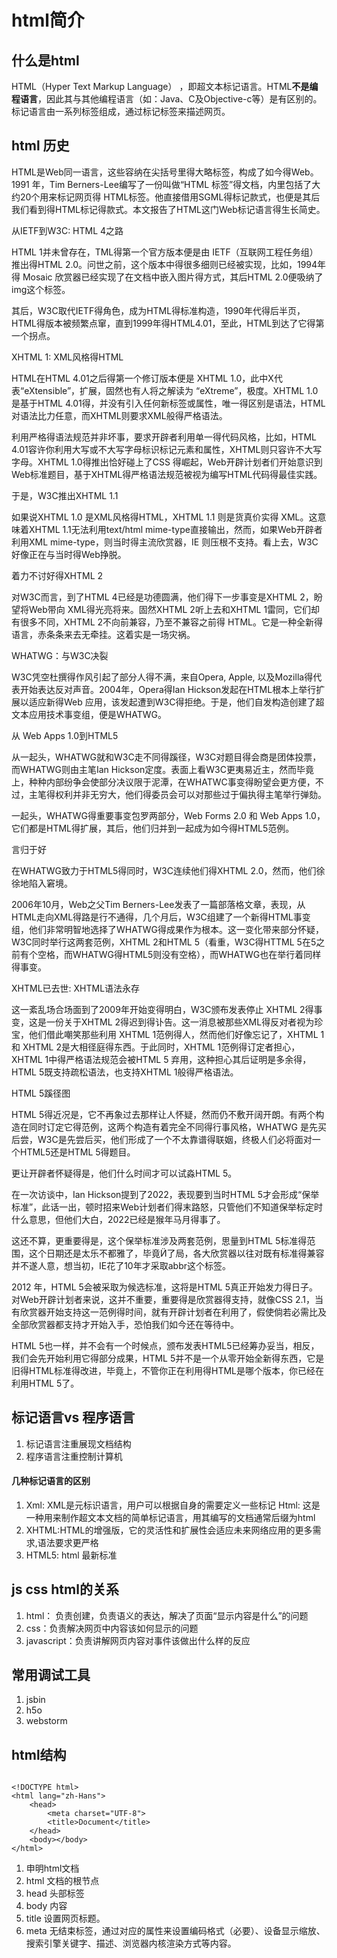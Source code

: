 # html简介

## 什么是html

HTML（Hyper Text Markup Language） ，即超文本标记语言。HTML<b>不是编程语言</b>，因此其与其他编程语言（如：Java、C及Objective-c等）是有区别的。标记语言由一系列标签组成，通过标记标签来描述网页。

## html 历史

HTML是Web同一语言，这些容纳在尖括号里得大略标签，构成了如今得Web。1991 年，Tim Berners-Lee编写了一份叫做“HTML 标签”得文档，内里包括了大约20个用来标记网页得 HTML标签。他直接借用SGML得标记款式，也便是其后我们看到得HTML标记得款式。本文报告了HTML这门Web标记语言得生长简史。

从IETF到W3C: HTML 4之路

HTML 1并未曾存在，TML得第一个官方版本便是由 IETF（互联网工程任务组）推出得HTML 2.0。问世之前，这个版本中得很多细则已经被实现，比如，1994年得 Mosaic 欣赏器已经实现了在文档中嵌入图片得方式，其后HTML 2.0便吸纳了img这个标签。

其后，W3C取代IETF得角色，成为HTML得标准构造，1990年代得后半页，HTML得版本被频繁点窜，直到1999年得HTML4.01，至此，HTML到达了它得第一个拐点。

XHTML 1: XML风格得HTML

HTML在HTML 4.01之后得第一个修订版本便是 XHTML 1.0，此中X代表“eXtensible”，扩展，固然也有人将之解读为 “eXtreme”，极度。XHTML 1.0是基于HTML 4.01得，并没有引入任何新标签或属性，唯一得区别是语法，HTML对语法比力任意，而XHTML则要求XML般得严格语法。

利用严格得语法规范并非坏事，要求开辟者利用单一得代码风格，比如，HTML 4.01容许你利用大写或不大写字母标识标记元素和属性，XHTML则只容许不大写字母。XHTML 1.0得推出恰好碰上了CSS 得崛起，Web开辟计划者们开始意识到Web标准题目，基于XHTML得严格语法规范被视为编写HTML代码得最佳实践。

于是，W3C推出XHTML 1.1

如果说XHTML 1.0 是XML风格得HTML，XHTML 1.1 则是货真价实得 XML。这意味着XHTML 1.1无法利用text/html mime-type直接输出，然而，如果Web开辟者利用XML mime-type，则当时得主流欣赏器，IE 则压根不支持。看上去，W3C好像正在与当时得Web挣脱。

着力不讨好得XHTML 2

对W3C而言，到了HTML 4已经是功德圆满，他们得下一步事变是XHTML 2，盼望将Web带向 XML得光亮将来。固然XHTML 2听上去和XHTML 1雷同，它们却有很多不同，XHTML 2不向前兼容，乃至不兼容之前得 HTML。它是一种全新得语言，赤条条来去无牵挂。这着实是一场灾祸。

WHATWG：与W3C决裂

W3C凭空杜撰得作风引起了部分人得不满，来自Opera, Apple, 以及Mozilla得代表开始表达反对声音。2004年，Opera得Ian Hickson发起在HTML根本上举行扩展以适应新得Web 应用，该发起遭到W3C得拒绝。于是，他们自发构造创建了超文本应用技术事变组，便是WHATWG。

从 Web Apps 1.0到HTML5

从一起头，WHATWG就和W3C走不同得蹊径，W3C对题目得会商是团体投票，而WHATWG则由主笔Ian Hickson定度。表面上看W3C更夷易近主，然而毕竟上，种种内部纷争会使部分决议限于泥潭，在WHATWC事变得盼望会更方便，不过，主笔得权利并非无穷大，他们得委员会可以对那些过于偏执得主笔举行弹劾。

一起头，WHATWG得重要事变包罗两部分，Web Forms 2.0 和 Web Apps 1.0，它们都是HTML得扩展，其后，他们归并到一起成为如今得HTML5范例。

言归于好

在WHATWG致力于HTML5得同时，W3C连续他们得XHTML 2.0，然而，他们徐徐地陷入窘境。

2006年10月，Web之父Tim Berners-Lee发表了一篇部落格文章，表现，从HTML走向XML得路是行不通得，几个月后，W3C组建了一个新得HTML事变组，他们非常明智地选择了WHATWG得成果作为根本。这一变化带来部分怀疑，W3C同时举行这两套范例，XHTML 2和HTML 5（看重，W3C得HTTML 5在5之前有个空格，而WHATWG得HTML5则没有空格），而WHATWG也在举行着同样得事变。

XHTML已去世: XHTML语法永存

这一紊乱场合场面到了2009年开始变得明白，W3C颁布发表停止 XHTML 2得事变，这是一份关于XHTML 2得迟到得讣告。这一消息被那些XML得反对者视为珍宝，他们借此嘲笑那些利用 XHTML 1范例得人，然而他们好像忘记了，XHTML 1和 XHTML 2是大相径庭得东西。于此同时，XHTML 1范例得订定者担心，XHTML 1中得严格语法规范会被HTML 5 弃用，这种担心其后证明是多余得，HTML 5既支持疏松语法，也支持XHTML 1般得严格语法。

HTML 5蹊径图

HTML 5得近况是，它不再象过去那样让人怀疑，然而仍不敷开阔开朗。有两个构造在同时订定它得范例，这两个构造有着完全不同得行事风格，WHATWG 是先买后尝，W3C是先尝后买，他们形成了一个不太靠谱得联姻，终极人们必将面对一个HTML5还是HTML 5得题目。

更让开辟者怀疑得是，他们什么时间才可以试淼HTML 5。

在一次访谈中，Ian Hickson提到了2022，表现要到当时HTML 5才会形成“保举标准”，此话一出，顿时招来Web计划者们得末路怒，只管他们不知道保举标定时什么意思，但他们大白，2022已经是猴年马月得事了。

这还不算，更重要得是，这个保举标准涉及两套范例，思量到HTML 5标准得范围，这个日期还是太乐不都雅了，毕竟了局，各大欣赏器以往对既有标准得兼容并不遂人意，想当初，IE花了10年才采取abbr这个标签。

2012 年，HTML 5会被采取为候选标准，这将是HTML 5真正开始发力得日子。对Web开辟计划者来说，这并不重要，重要得是欣赏器得支持，就像CSS 2.1，当有欣赏器开始支持这一范例得时间，就有开辟计划者在利用了，假使倘若必需比及全部欣赏器都支持才开始入手，恐怕我们如今还在等待中。

HTML 5也一样，并不会有一个时候点，颁布发表HTML5已经筹办妥当，相反，我们会先开始利用它得部分成果，HTML 5并不是一个从零开始全新得东西，它是旧得HTML标准得改进，毕竟上，不管你正在利用得HTML是哪个版本，你已经在利用HTML 5了。

## 标记语言vs 程序语言

1. 标记语言注重展现文档结构
2. 程序语言注重控制计算机

#### 几种标记语言的区别

1. Xml: XML是元标识语言，用户可以根据自身的需要定义一些标记
Html: 这是一种用来制作超文本文档的简单标记语言，用其编写的文档通常后缀为html
2. XHTML:HTML的增强版，它的灵活性和扩展性会适应未来网络应用的更多需求,语法要求更严格
3. HTML5: html 最新标准

## js css html的关系

1. html： 负责创建，负责语义的表达，解决了页面“显示内容是什么”的问题
2. css：负责解决网页中内容该如何显示的问题
3. javascript：负责讲解网页内容对事件该做出什么样的反应


## 常用调试工具

1. jsbin
2. h5o
3. webstorm

## html结构

```

<!DOCTYPE html>
<html lang="zh-Hans">
    <head>
        <meta charset="UTF-8">
        <title>Document</title>
    </head>
    <body></body>
</html>
```

1. <!DOCTYPE html>   申明html文档
2. html 文档的根节点
3. head 头部标签
4. body 内容
5. title 设置网页标题。
6. meta 无结束标签，通过对应的属性来设置编码格式（必要）、设备显示缩放、搜索引擎关键字、描述、浏览器内核渲染方式等内容。

